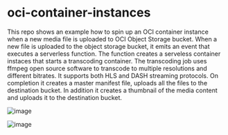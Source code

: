 # oci-container-instances
This repo shows an example how to spin up an OCI container instance when a new media file is uploaded to OCI Object Storage bucket. When a new file is uploaded to the object storage bucket, it emits an event that executes a serverless function. The function creates a serveless container instaces that starts a transcoding container. The transcoding job uses ffmpeg open source software to transcode to multiple resolutions and different bitrates. It supports both HLS and DASH streaming protocols. On completion it creates a master manifest file, uploads all the files to the destination bucket. In addition it creates a thumbnail of the media content and uploads it to the destination bucket. 

![image](https://github.com/mprestin77/oci-container-instances/assets/54962742/028cb8b2-c1b3-49df-a87a-d5a79e0c9536)


![image](https://github.com/mprestin77/oci-container-instances/assets/54962742/2df0f48e-abad-4e9b-9639-24a5988ae0ef)

